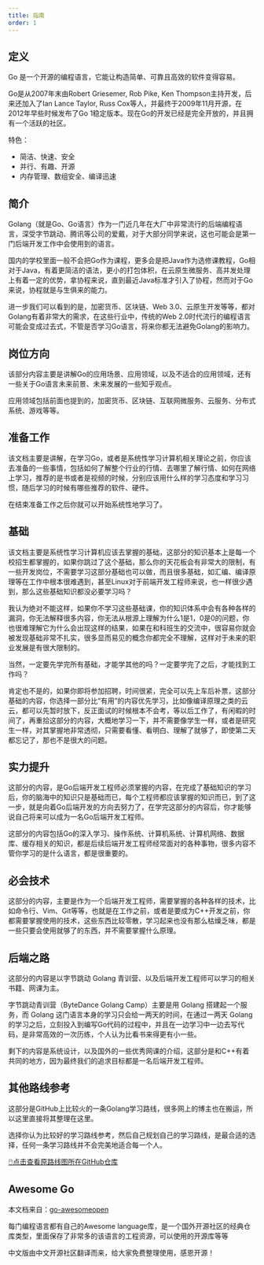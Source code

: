 ```yaml
---
title: 指南
order: 1
---
```




## 定义

Go 是一个开源的编程语言，它能让构造简单、可靠且高效的软件变得容易。

Go是从2007年末由Robert Griesemer, Rob Pike, Ken Thompson主持开发，后来还加入了Ian Lance Taylor, Russ Cox等人，并最终于2009年11月开源，在2012年早些时候发布了Go 1稳定版本。现在Go的开发已经是完全开放的，并且拥有一个活跃的社区。

特色：

- 简洁、快速、安全
- 并行、有趣、开源
- 内存管理、数组安全、编译迅速

## 简介

Golang（就是Go、Go语言）作为一门近几年在大厂中非常流行的后端编程语言，深受字节跳动、腾讯等公司的爱戴，对于大部分同学来说，这也可能会是第一门后端开发工作中会使用到的语言。

国内的学校里面一般不会把Go作为课程，更多会是把Java作为选修课教程，Go相对于Java，有着更简洁的语法，更小的打包体积，在云原生微服务、高并发处理上有着一定的优势，拿协程来说，直到最近Java标准才引入了协程，然而对于Go来说，协程就是与生俱来的能力。

进一步我们可以看到的是，加密货币、区块链、Web 3.0、云原生开发等等，都对Golang有着非常大的需求，在这些行业中，传统的Web 2.0时代流行的编程语言可能会变成过去式，不管是否学习Go语言，将来你都无法避免Golang的影响力。

## 岗位方向

该部分内容主要是讲解Go的应用场景、应用领域，以及不适合的应用领域，还有一些关于Go语言未来前景、未来发展的一些知乎观点。

应用领域包括前面也提到的，加密货币、区块链、互联网微服务、云服务、分布式系统、游戏等等。

## 准备工作

该文档主要是讲解，在学习Go，或者是系统性学习计算机相关理论之前，你应该去准备的一些事情，包括如何了解整个行业的行情、去哪里了解行情、如何在网络上学习，推荐的是书或者是视频的时候，分别应该用什么样的学习态度和学习习惯，随后学习的时候有哪些推荐的软件、硬件。

在结束准备工作之后你就可以开始系统性地学习了。

## 基础

该文档主要是系统性学习计算机应该去掌握的基础，这部分的知识基本上是每一个校招生都掌握的，如果你跳过了这个基础，那么你的天花板会有非常大的限制，有一些开发岗位，不需要学习这部分基础也可以做，而且很多基础，如汇编、编译原理等在工作中根本很难遇到，甚至Linux对于前端开发工程师来说，也一样很少遇到，那么这些基础知识都没必要学习吗？

我认为绝对不能这样，如果你不学习这些基础课，你的知识体系中会有各种各样的漏洞，你无法解释很多内容，你无法从根源上理解为什么1是1，0是0的问题，你也很难理解它为什么会出现这样的结果，如果在和科班生的交流中，很容易你就会被发现基础非常不扎实，很多显而易见的概念你都完全不理解，这样对于未来的职业发展是有很大限制的。

当然，一定要先学完所有基础，才能学其他的吗？一定要学完了之后，才能找到工作吗？

肯定也不是的，如果你即将参加招聘，时间很紧，完全可以先上车后补票，这部分基础的内容，你选择一部分比“有用”的内容优先学习，比如像编译原理之类的云云，都可以先暂时放下，反正面试的时候根本不会考，等以后工作了，有闲暇的时间了，再重拾这部分的内容，大概地学习一下，并不需要像学生一样，或者是研究生一样，对其掌握地非常透彻，只需要看懂、看明白、理解了就够了，即使第二天都忘记了，那也不是很大的问题。

## 实力提升

这部分的内容，是Go后端开发工程师必须掌握的内容，在完成了基础知识的学习后，你的脑海中的知识只是基础而已，每个工程师都应该掌握的知识而已，到了这一步，就是向着Go后端开发的方向去努力了，在学完这部分的内容后，你才能够说自己将来可以成为一名Go后端开发工程师。

这部分的内容包括Go的深入学习、操作系统、计算机系统、计算机网络、数据库、缓存相关的知识，都是后续后端开发工程师经常面对的各种事物，很多内容不管你学习的是什么语言，都是很重要的。

## 必会技术

这部分的内容，主要是作为一个后端开发工程师，需要掌握的各种各样的技术，比如命令行、Vim、Git等等，也就是在工作之前，或者是要成为C++开发之前，你都需要掌握使用的技术，这些东西比较零散，学习起来也没有那么枯燥乏味，都是一些只要会使用就够了的东西，并不需要掌握什么原理。

## 后端之路

这部分的内容是以字节跳动 Golang 青训营、以及后端开发工程师可以学习的相关书籍、网课为主。

字节跳动青训营（ByteDance Golang Camp）主要是用 Golang 搭建起一个服务，而 Golang 这门语言本身的学习只会给一两天的时间，在通过一两天 Golang 的学习之后，立刻投入到编写Go代码的过程中，并且在一边学习中一边去写代码，是非常高效的一次历练，个人认为比看书来得更有小一些。

剩下的内容是系统设计，以及国外的一些优秀网课的介绍，这部分是和C++有着共同的地方，因为最终我们的追求目标都是一名后端开发工程师。

## 其他路线参考

这部分是GitHub上比较火的一条Golang学习路线，很多网上的博主也在搬运，所以这里直接将其整理在这里。

选择你认为比较好的学习路线参考，然后自己规划自己的学习路线，是最合适的选择，任何一条学习路线并不会完美地适合每一个人。

[🖱️点击查看原路线图所在GitHub仓库](https://github.com/Alikhll/golang-developer-roadmap)

## Awesome Go

本文档来自：[go-awesomeopen](https://github.com/shockerli/go-awesome)

每门编程语言都有自己的Awesome language库，是一个国外开源社区的经典仓库类型，里面保存了非常多的该语言的工程资源，可以使用的开源库等等

中文版由中文开源社区翻译而来，给大家免费整理使用，感恩开源！
